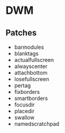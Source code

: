 # DWM

## Patches

* barmodules
* blanktags
* actualfullscreen
* alwayscenter
* attachbottom
* losefullscreen
* pertag
* fixborders
* smartborders
* focusdir
* placedir
* swallow
* namedscratchpad
